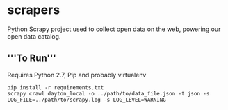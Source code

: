 scrapers
========

Python Scrapy project used to collect open data on the web, powering our open data catalog.

'''To Run'''
-------------
Requires Python 2.7, Pip and probably virtualenv

``` 
pip install -r requirements.txt
scrapy crawl dayton_local -o ../path/to/data_file.json -t json -s LOG_FILE=../path/to/scrapy.log -s LOG_LEVEL=WARNING
```

